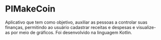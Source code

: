 # PIMakeCoin
Aplicativo que tem como objetivo, auxiliar as pessoas a controlar suas finanças, permitindo ao usuário cadastrar receitas e despesas e visualize-as por meio de gráficos. Foi desenvolvido na linguagem Kotlin.
